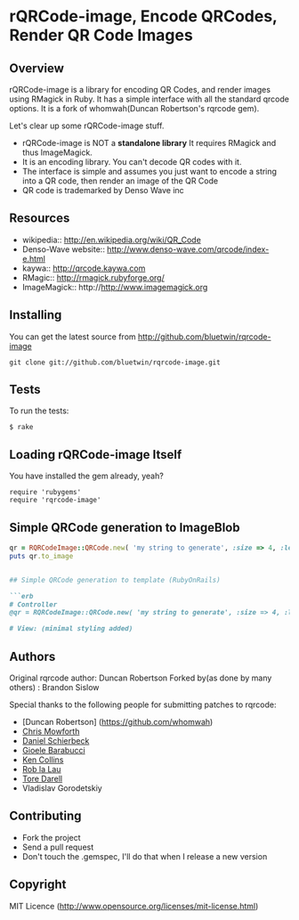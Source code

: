 # rQRCode-image, Encode QRCodes, Render QR Code Images

## Overview

rQRCode-image is a library for encoding QR Codes, and render images using RMagick in Ruby. It has a simple interface with all the standard qrcode options. It is a fork of whomwah(Duncan Robertson's rqrcode gem).

Let's clear up some rQRCode-image stuff.

* rQRCode-image is NOT a __standalone library__ It requires RMagick and thus ImageMagick.
* It is an encoding library. You can't decode QR codes with it.
* The interface is simple and assumes you just want to encode a string into a QR code, then render an image of the QR Code
* QR code is trademarked by Denso Wave inc

## Resources

* wikipedia:: http://en.wikipedia.org/wiki/QR_Code
* Denso-Wave website:: http://www.denso-wave.com/qrcode/index-e.html
* kaywa:: http://qrcode.kaywa.com
* RMagic:: http://rmagick.rubyforge.org/
* ImageMagick:: http://http://www.imagemagick.org

## Installing

You can get the latest source from http://github.com/bluetwin/rqrcode-image

    git clone git://github.com/bluetwin/rqrcode-image.git

## Tests

To run the tests:

    $ rake
 
## Loading rQRCode-image Itself

You have installed the gem already, yeah?

    require 'rubygems'
    require 'rqrcode-image'

## Simple QRCode generation to ImageBlob

```ruby
qr = RQRCodeImage::QRCode.new( 'my string to generate', :size => 4, :level => :h )
puts qr.to_image


## Simple QRCode generation to template (RubyOnRails)

```erb
# Controller
@qr = RQRCodeImage::QRCode.new( 'my string to generate', :size => 4, :level => :h )

# View: (minimal styling added)

```
## Authors

Original rqrcode author: Duncan Robertson
Forked by(as done by many others) : Brandon Sislow

Special thanks to the following people for submitting patches to rqrcode:
* [Duncan Robertson] (https://github.com/whomwah)
* [Chris Mowforth](http://blog.99th.st)
* [Daniel Schierbeck](https://github.com/dasch)
* [Gioele Barabucci](https://github.com/gioele) 
* [Ken Collins](https://github.com/metaskills)
* [Rob la Lau](https://github.com/ohreally)
* [Tore Darell](http://tore.darell.no)
* Vladislav Gorodetskiy

## Contributing
* Fork the project
* Send a pull request
* Don't touch the .gemspec, I'll do that when I release a new version

## Copyright

MIT Licence (http://www.opensource.org/licenses/mit-license.html)
